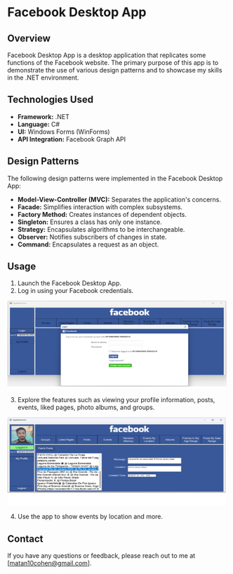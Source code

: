 # Facebook Desktop App

## Overview

Facebook Desktop App is a desktop application that replicates some functions of the Facebook website. The primary purpose of this app is to demonstrate the use of various design patterns and to showcase my skills in the .NET environment.

## Technologies Used

- **Framework:** .NET
- **Language:** C#
- **UI:** Windows Forms (WinForms)
- **API Integration:** Facebook Graph API

## Design Patterns

The following design patterns were implemented in the Facebook Desktop App:

- **Model-View-Controller (MVC):** Separates the application's concerns.
- **Facade:** Simplifies interaction with complex subsystems.
- **Factory Method:** Creates instances of dependent objects.
- **Singleton:** Ensures a class has only one instance.
- **Strategy:** Encapsulates algorithms to be interchangeable.
- **Observer:** Notifies subscribers of changes in state.
- **Command:** Encapsulates a request as an object.

## Usage

1. Launch the Facebook Desktop App.
2. Log in using your Facebook credentials.

<img src="/Demonstration Images/Login to Facebook App.png" width="500" height="200"/>
  
3. Explore the features such as viewing your profile information, posts, events, liked pages, photo albums, and groups.

<img src="/Demonstration Images/Browsing Posts.png" width="500" height="200"/>

4. Use the app to show events by location and more.


## Contact

If you have any questions or feedback, please reach out to me at [matan10cohen@gmail.com].
